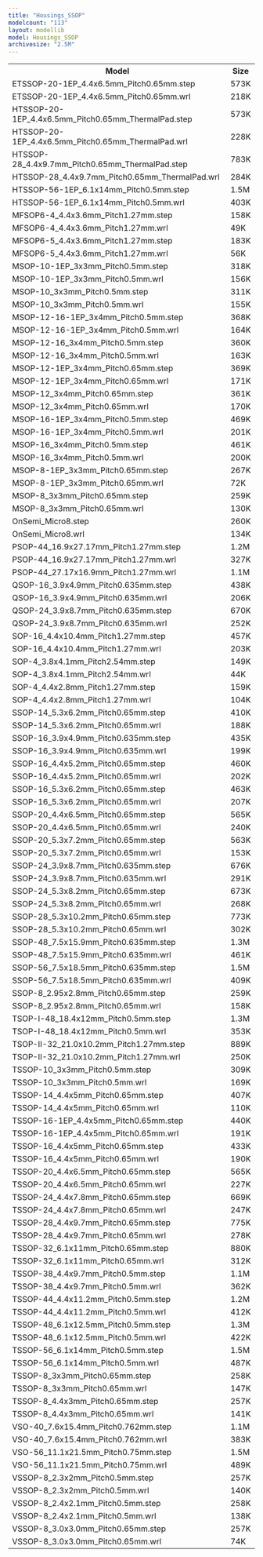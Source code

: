 ```yaml
---
title: "Housings_SSOP"
modelcount: "113"
layout: modellib
model: Housings_SSOP
archivesize: "2.5M"
---
```


<table><tr>
<th>Model</th>
<th>Size</th>
</tr>
<tr><td>ETSSOP-20-1EP_4.4x6.5mm_Pitch0.65mm.step</td><td>573K</td></tr>
<tr><td>ETSSOP-20-1EP_4.4x6.5mm_Pitch0.65mm.wrl</td><td>218K</td></tr>
<tr><td>HTSSOP-20-1EP_4.4x6.5mm_Pitch0.65mm_ThermalPad.step</td><td>573K</td></tr>
<tr><td>HTSSOP-20-1EP_4.4x6.5mm_Pitch0.65mm_ThermalPad.wrl</td><td>228K</td></tr>
<tr><td>HTSSOP-28_4.4x9.7mm_Pitch0.65mm_ThermalPad.step</td><td>783K</td></tr>
<tr><td>HTSSOP-28_4.4x9.7mm_Pitch0.65mm_ThermalPad.wrl</td><td>284K</td></tr>
<tr><td>HTSSOP-56-1EP_6.1x14mm_Pitch0.5mm.step</td><td>1.5M</td></tr>
<tr><td>HTSSOP-56-1EP_6.1x14mm_Pitch0.5mm.wrl</td><td>403K</td></tr>
<tr><td>MFSOP6-4_4.4x3.6mm_Pitch1.27mm.step</td><td>158K</td></tr>
<tr><td>MFSOP6-4_4.4x3.6mm_Pitch1.27mm.wrl</td><td>49K</td></tr>
<tr><td>MFSOP6-5_4.4x3.6mm_Pitch1.27mm.step</td><td>183K</td></tr>
<tr><td>MFSOP6-5_4.4x3.6mm_Pitch1.27mm.wrl</td><td>56K</td></tr>
<tr><td>MSOP-10-1EP_3x3mm_Pitch0.5mm.step</td><td>318K</td></tr>
<tr><td>MSOP-10-1EP_3x3mm_Pitch0.5mm.wrl</td><td>156K</td></tr>
<tr><td>MSOP-10_3x3mm_Pitch0.5mm.step</td><td>311K</td></tr>
<tr><td>MSOP-10_3x3mm_Pitch0.5mm.wrl</td><td>155K</td></tr>
<tr><td>MSOP-12-16-1EP_3x4mm_Pitch0.5mm.step</td><td>368K</td></tr>
<tr><td>MSOP-12-16-1EP_3x4mm_Pitch0.5mm.wrl</td><td>164K</td></tr>
<tr><td>MSOP-12-16_3x4mm_Pitch0.5mm.step</td><td>360K</td></tr>
<tr><td>MSOP-12-16_3x4mm_Pitch0.5mm.wrl</td><td>163K</td></tr>
<tr><td>MSOP-12-1EP_3x4mm_Pitch0.65mm.step</td><td>369K</td></tr>
<tr><td>MSOP-12-1EP_3x4mm_Pitch0.65mm.wrl</td><td>171K</td></tr>
<tr><td>MSOP-12_3x4mm_Pitch0.65mm.step</td><td>361K</td></tr>
<tr><td>MSOP-12_3x4mm_Pitch0.65mm.wrl</td><td>170K</td></tr>
<tr><td>MSOP-16-1EP_3x4mm_Pitch0.5mm.step</td><td>469K</td></tr>
<tr><td>MSOP-16-1EP_3x4mm_Pitch0.5mm.wrl</td><td>201K</td></tr>
<tr><td>MSOP-16_3x4mm_Pitch0.5mm.step</td><td>461K</td></tr>
<tr><td>MSOP-16_3x4mm_Pitch0.5mm.wrl</td><td>200K</td></tr>
<tr><td>MSOP-8-1EP_3x3mm_Pitch0.65mm.step</td><td>267K</td></tr>
<tr><td>MSOP-8-1EP_3x3mm_Pitch0.65mm.wrl</td><td>72K</td></tr>
<tr><td>MSOP-8_3x3mm_Pitch0.65mm.step</td><td>259K</td></tr>
<tr><td>MSOP-8_3x3mm_Pitch0.65mm.wrl</td><td>130K</td></tr>
<tr><td>OnSemi_Micro8.step</td><td>260K</td></tr>
<tr><td>OnSemi_Micro8.wrl</td><td>134K</td></tr>
<tr><td>PSOP-44_16.9x27.17mm_Pitch1.27mm.step</td><td>1.2M</td></tr>
<tr><td>PSOP-44_16.9x27.17mm_Pitch1.27mm.wrl</td><td>327K</td></tr>
<tr><td>PSOP-44_27.17x16.9mm_Pitch1.27mm.wrl</td><td>1.1M</td></tr>
<tr><td>QSOP-16_3.9x4.9mm_Pitch0.635mm.step</td><td>438K</td></tr>
<tr><td>QSOP-16_3.9x4.9mm_Pitch0.635mm.wrl</td><td>206K</td></tr>
<tr><td>QSOP-24_3.9x8.7mm_Pitch0.635mm.step</td><td>670K</td></tr>
<tr><td>QSOP-24_3.9x8.7mm_Pitch0.635mm.wrl</td><td>252K</td></tr>
<tr><td>SOP-16_4.4x10.4mm_Pitch1.27mm.step</td><td>457K</td></tr>
<tr><td>SOP-16_4.4x10.4mm_Pitch1.27mm.wrl</td><td>203K</td></tr>
<tr><td>SOP-4_3.8x4.1mm_Pitch2.54mm.step</td><td>149K</td></tr>
<tr><td>SOP-4_3.8x4.1mm_Pitch2.54mm.wrl</td><td>44K</td></tr>
<tr><td>SOP-4_4.4x2.8mm_Pitch1.27mm.step</td><td>159K</td></tr>
<tr><td>SOP-4_4.4x2.8mm_Pitch1.27mm.wrl</td><td>104K</td></tr>
<tr><td>SSOP-14_5.3x6.2mm_Pitch0.65mm.step</td><td>410K</td></tr>
<tr><td>SSOP-14_5.3x6.2mm_Pitch0.65mm.wrl</td><td>188K</td></tr>
<tr><td>SSOP-16_3.9x4.9mm_Pitch0.635mm.step</td><td>435K</td></tr>
<tr><td>SSOP-16_3.9x4.9mm_Pitch0.635mm.wrl</td><td>199K</td></tr>
<tr><td>SSOP-16_4.4x5.2mm_Pitch0.65mm.step</td><td>460K</td></tr>
<tr><td>SSOP-16_4.4x5.2mm_Pitch0.65mm.wrl</td><td>202K</td></tr>
<tr><td>SSOP-16_5.3x6.2mm_Pitch0.65mm.step</td><td>463K</td></tr>
<tr><td>SSOP-16_5.3x6.2mm_Pitch0.65mm.wrl</td><td>207K</td></tr>
<tr><td>SSOP-20_4.4x6.5mm_Pitch0.65mm.step</td><td>565K</td></tr>
<tr><td>SSOP-20_4.4x6.5mm_Pitch0.65mm.wrl</td><td>240K</td></tr>
<tr><td>SSOP-20_5.3x7.2mm_Pitch0.65mm.step</td><td>563K</td></tr>
<tr><td>SSOP-20_5.3x7.2mm_Pitch0.65mm.wrl</td><td>153K</td></tr>
<tr><td>SSOP-24_3.9x8.7mm_Pitch0.635mm.step</td><td>676K</td></tr>
<tr><td>SSOP-24_3.9x8.7mm_Pitch0.635mm.wrl</td><td>291K</td></tr>
<tr><td>SSOP-24_5.3x8.2mm_Pitch0.65mm.step</td><td>673K</td></tr>
<tr><td>SSOP-24_5.3x8.2mm_Pitch0.65mm.wrl</td><td>268K</td></tr>
<tr><td>SSOP-28_5.3x10.2mm_Pitch0.65mm.step</td><td>773K</td></tr>
<tr><td>SSOP-28_5.3x10.2mm_Pitch0.65mm.wrl</td><td>302K</td></tr>
<tr><td>SSOP-48_7.5x15.9mm_Pitch0.635mm.step</td><td>1.3M</td></tr>
<tr><td>SSOP-48_7.5x15.9mm_Pitch0.635mm.wrl</td><td>461K</td></tr>
<tr><td>SSOP-56_7.5x18.5mm_Pitch0.635mm.step</td><td>1.5M</td></tr>
<tr><td>SSOP-56_7.5x18.5mm_Pitch0.635mm.wrl</td><td>409K</td></tr>
<tr><td>SSOP-8_2.95x2.8mm_Pitch0.65mm.step</td><td>259K</td></tr>
<tr><td>SSOP-8_2.95x2.8mm_Pitch0.65mm.wrl</td><td>158K</td></tr>
<tr><td>TSOP-I-48_18.4x12mm_Pitch0.5mm.step</td><td>1.3M</td></tr>
<tr><td>TSOP-I-48_18.4x12mm_Pitch0.5mm.wrl</td><td>353K</td></tr>
<tr><td>TSOP-II-32_21.0x10.2mm_Pitch1.27mm.step</td><td>889K</td></tr>
<tr><td>TSOP-II-32_21.0x10.2mm_Pitch1.27mm.wrl</td><td>250K</td></tr>
<tr><td>TSSOP-10_3x3mm_Pitch0.5mm.step</td><td>309K</td></tr>
<tr><td>TSSOP-10_3x3mm_Pitch0.5mm.wrl</td><td>169K</td></tr>
<tr><td>TSSOP-14_4.4x5mm_Pitch0.65mm.step</td><td>407K</td></tr>
<tr><td>TSSOP-14_4.4x5mm_Pitch0.65mm.wrl</td><td>110K</td></tr>
<tr><td>TSSOP-16-1EP_4.4x5mm_Pitch0.65mm.step</td><td>440K</td></tr>
<tr><td>TSSOP-16-1EP_4.4x5mm_Pitch0.65mm.wrl</td><td>191K</td></tr>
<tr><td>TSSOP-16_4.4x5mm_Pitch0.65mm.step</td><td>433K</td></tr>
<tr><td>TSSOP-16_4.4x5mm_Pitch0.65mm.wrl</td><td>190K</td></tr>
<tr><td>TSSOP-20_4.4x6.5mm_Pitch0.65mm.step</td><td>565K</td></tr>
<tr><td>TSSOP-20_4.4x6.5mm_Pitch0.65mm.wrl</td><td>227K</td></tr>
<tr><td>TSSOP-24_4.4x7.8mm_Pitch0.65mm.step</td><td>669K</td></tr>
<tr><td>TSSOP-24_4.4x7.8mm_Pitch0.65mm.wrl</td><td>247K</td></tr>
<tr><td>TSSOP-28_4.4x9.7mm_Pitch0.65mm.step</td><td>775K</td></tr>
<tr><td>TSSOP-28_4.4x9.7mm_Pitch0.65mm.wrl</td><td>278K</td></tr>
<tr><td>TSSOP-32_6.1x11mm_Pitch0.65mm.step</td><td>880K</td></tr>
<tr><td>TSSOP-32_6.1x11mm_Pitch0.65mm.wrl</td><td>312K</td></tr>
<tr><td>TSSOP-38_4.4x9.7mm_Pitch0.5mm.step</td><td>1.1M</td></tr>
<tr><td>TSSOP-38_4.4x9.7mm_Pitch0.5mm.wrl</td><td>362K</td></tr>
<tr><td>TSSOP-44_4.4x11.2mm_Pitch0.5mm.step</td><td>1.2M</td></tr>
<tr><td>TSSOP-44_4.4x11.2mm_Pitch0.5mm.wrl</td><td>412K</td></tr>
<tr><td>TSSOP-48_6.1x12.5mm_Pitch0.5mm.step</td><td>1.3M</td></tr>
<tr><td>TSSOP-48_6.1x12.5mm_Pitch0.5mm.wrl</td><td>422K</td></tr>
<tr><td>TSSOP-56_6.1x14mm_Pitch0.5mm.step</td><td>1.5M</td></tr>
<tr><td>TSSOP-56_6.1x14mm_Pitch0.5mm.wrl</td><td>487K</td></tr>
<tr><td>TSSOP-8_3x3mm_Pitch0.65mm.step</td><td>258K</td></tr>
<tr><td>TSSOP-8_3x3mm_Pitch0.65mm.wrl</td><td>147K</td></tr>
<tr><td>TSSOP-8_4.4x3mm_Pitch0.65mm.step</td><td>257K</td></tr>
<tr><td>TSSOP-8_4.4x3mm_Pitch0.65mm.wrl</td><td>141K</td></tr>
<tr><td>VSO-40_7.6x15.4mm_Pitch0.762mm.step</td><td>1.1M</td></tr>
<tr><td>VSO-40_7.6x15.4mm_Pitch0.762mm.wrl</td><td>383K</td></tr>
<tr><td>VSO-56_11.1x21.5mm_Pitch0.75mm.step</td><td>1.5M</td></tr>
<tr><td>VSO-56_11.1x21.5mm_Pitch0.75mm.wrl</td><td>489K</td></tr>
<tr><td>VSSOP-8_2.3x2mm_Pitch0.5mm.step</td><td>257K</td></tr>
<tr><td>VSSOP-8_2.3x2mm_Pitch0.5mm.wrl</td><td>140K</td></tr>
<tr><td>VSSOP-8_2.4x2.1mm_Pitch0.5mm.step</td><td>258K</td></tr>
<tr><td>VSSOP-8_2.4x2.1mm_Pitch0.5mm.wrl</td><td>138K</td></tr>
<tr><td>VSSOP-8_3.0x3.0mm_Pitch0.65mm.step</td><td>257K</td></tr>
<tr><td>VSSOP-8_3.0x3.0mm_Pitch0.65mm.wrl</td><td>74K</td></tr>
